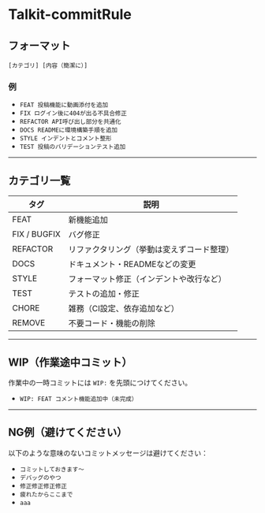 # Talkit-commitRule

## フォーマット

```
[カテゴリ] [内容（簡潔に）]
```

### 例

- `FEAT 投稿機能に動画添付を追加`
- `FIX ログイン後に404が出る不具合修正`
- `REFACTOR API呼び出し部分を共通化`
- `DOCS READMEに環境構築手順を追加`
- `STYLE インデントとコメント整形`
- `TEST 投稿のバリデーションテスト追加`

---

## カテゴリ一覧

| タグ        | 説明                                       |
|-------------|--------------------------------------------|
| FEAT        | 新機能追加                                 |
| FIX / BUGFIX| バグ修正                                   |
| REFACTOR    | リファクタリング（挙動は変えずコード整理）|
| DOCS        | ドキュメント・READMEなどの変更             |
| STYLE       | フォーマット修正（インデントや改行など）   |
| TEST        | テストの追加・修正                         |
| CHORE       | 雑務（CI設定、依存追加など）               |
| REMOVE      | 不要コード・機能の削除                     |

---

## WIP（作業途中コミット）

作業中の一時コミットには `WIP:` を先頭につけてください。

- `WIP: FEAT コメント機能追加中（未完成）`

---

## NG例（避けてください）

以下のような意味のないコミットメッセージは避けてください：

- `コミットしておきます〜`
- `デバッグのやつ`
- `修正修正修正修正`
- `疲れたからここまで`
- `aaa`

